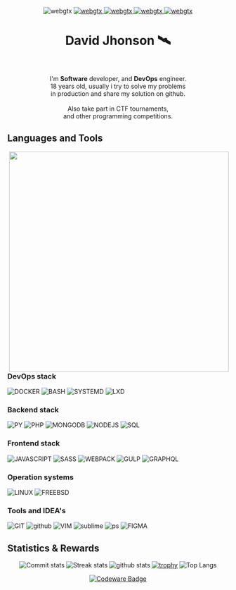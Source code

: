 <p align="center"> 
  <img src="https://komarev.com/ghpvc/?username=webgtx&label=PROFILE%20VIEWS&color=0e75b6&style=flat" alt="webgtx" />  
  <a href="https://dsx.ninja"><img src="https://img.shields.io/badge/PRICES-87459e" alt="webgtx" /> </a>
  <a href="https://dxv1d.dsx.ninja/archive"><img src="https://img.shields.io/badge/BLOG-4e99b7" alt="webgtx" /> </a>
  <a href="https://dxv1d.dsx.ninja/about"><img src="https://img.shields.io/badge/CONTACTS-4eb78a" alt="webgtx" /> </a>
  <a href="https://github.com/dsxninja"><img src="https://img.shields.io/badge/TEAM-b74e78" alt="webgtx" /> </a>
</p>

<h1 align="center">David Jhonson 🛰️ </h1> <br />
<p align="center">
I'm <b>Software</b> developer, and <b>DevOps</b> engineer. <br />
18 years old, usually i try to solve my problems <br />
in production and share my solution on github. <br />
<br />
Also take part in CTF tournaments,<br />
and other programming competitions.<br />
</p>

## Languages and Tools

<img align="right" src="https://external-content.duckduckgo.com/iu/?u=https%3A%2F%2Fart.pixilart.com%2F58d01e0a6303df2.png&f=1&nofb=1" width="500">

### DevOps stack
![DOCKER](https://img.shields.io/badge/-DOCKER-9d4beb?style=for-the-badge&logo=docker&logoColor=ffffff)
![BASH](https://img.shields.io/badge/-BASH-9d4beb?style=for-the-badge&logo=shell&logoColor=ffffff)
![SYSTEMD](https://img.shields.io/badge/-SYSTEMD-9d4beb?style=for-the-badge&logo=linux&logoColor=ffffff)
![LXD](https://img.shields.io/badge/-LXD-9d4beb?style=for-the-badge&logo=linuxcontainers&logoColor=ffffff)
### Backend stack 
![PY](https://img.shields.io/badge/-PYTHON-718093?style=for-the-badge&logo=python&logoColor=ffffff)
![PHP](https://img.shields.io/badge/-PHP-718093?style=for-the-badge&logo=php&logoColor=ffffff)
![MONGODB](https://img.shields.io/badge/-MONGODB-718093?style=for-the-badge&logo=mongodb&logoColor=ffffff)
![NODEJS](https://img.shields.io/badge/-NODEJS-718093?style=for-the-badge&logo=nodedotjs&logoColor=ffffff)
![SQL](https://img.shields.io/badge/-SQL-718093?style=for-the-badge&logo=mysql&logoColor=ffffff)
### Frontend stack
![JAVASCRIPT](https://img.shields.io/badge/-JAVASCRIPT-192a56?style=for-the-badge&logo=javascript&logoColor=ffffff)
![SASS](https://img.shields.io/badge/-SASS-192a56?style=for-the-badge&logo=sass&logoColor=ffffff)
![WEBPACK](https://img.shields.io/badge/-WEBPACK-192a56?style=for-the-badge&logo=webpack&logoColor=ffffff)
![GULP](https://img.shields.io/badge/-GULP-192a56?style=for-the-badge&logo=gulp&logoColor=ffffff)
![GRAPHQL](https://img.shields.io/badge/-GRAPHQL-192a56?style=for-the-badge&logo=graphql&logoColor=ffffff)
### Operation systems
![LINUX](https://img.shields.io/badge/-LINUX-40739e?style=for-the-badge&logo=linux&logoColor=ffffff)
![FREEBSD](https://img.shields.io/badge/-FREEBSD-40739e?style=for-the-badge&logo=freebsd&logoColor=ffffff)
### Tools and IDEA's
![GIT](https://img.shields.io/badge/-GIT-F05032?style=for-the-badge&logo=git&logoColor=ffffff)
![github](https://img.shields.io/badge/-GITHUB-F05032?style=for-the-badge&logo=github&logoColor=ffffff)
![VIM](https://img.shields.io/badge/-VIM-F05032?style=for-the-badge&logo=vim&logoColor=ffffff)
![sublime](https://img.shields.io/badge/-Sublime-F05032?style=for-the-badge&logo=sublime-text&logoColor=ffffff)
![ps](https://img.shields.io/badge/-PhotoShop-F05032?style=for-the-badge&logo=Adobe-photoshop&logoColor=ffffff)
![FIGMA](https://img.shields.io/badge/-FIGMA-F05032?style=for-the-badge&logo=figma&logoColor=ffffff)

## Statistics & Rewards
<div align="center" width="200px">

![Commit stats](https://activity-graph.herokuapp.com/graph?username=webgtx&bg_color=282c34&color=ffffff&line=e5c07b&point=abb2bf&area_color=1c1917&area=true&hide_border=true&custom_title=GitHub%20Commits%20Graph)
![Streak stats](https://github-readme-streak-stats.herokuapp.com/?user=webgtx&theme=onedark&hide_border=true)
![github stats](https://github-readme-stats.vercel.app/api?username=webgtx&show_icons=true&theme=onedark&hide_border=true)
[![trophy](https://github-profile-trophy.vercel.app/?username=webgtx&theme=onedark&column=4&no-frame=true)](https://github.com/ryo-ma/github-profile-trophy)
![Top Langs](https://github-readme-stats.vercel.app/api/top-langs/?username=webgtx&langs_count=3&hide_border=true&theme=onedark&hide=html,css,pug,scss)

</div>

<a align="center" href="https://codewars.com/users/webgtx">
 
![Codeware Badge](https://www.codewars.com/users/webgtx/badges/large)
  
</a>

